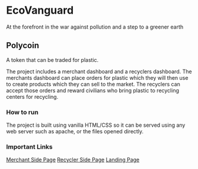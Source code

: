 # EcoVanguard

At the forefront in the war against pollution and a step to a greener earth

## Polycoin

A token that can be traded for plastic.

The project includes a merchant dashboard and a recyclers dashboard. The merchants dashboard can place orders for plastic which they will then use to create products which they can sell to the market. The recyclers can accept those orders and reward civilians who bring plastic to recycling centers for recycling.

### How to run

The project is built using vanilla HTML/CSS so it can be served using any web server such as apache, or the files opened directly.

### Important Links
[Merchant Side Page]([https://eco-vanguard.vercel.app/recyclers.html]) 
[Recycler Side Page](https://eco-vanguard.vercel.app/recyclers.html)
[Landing Page](https://eco-vanguard.vercel.app/index.html)

